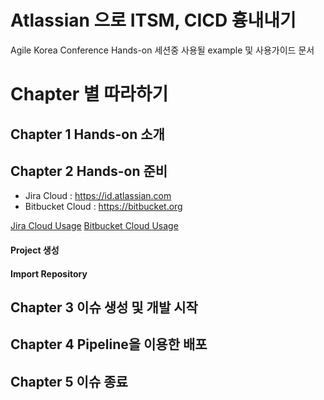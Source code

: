 # Atlassian 으로 ITSM, CICD 흉내내기
Agile Korea Conference Hands-on 세션중 사용될 example 및 사용가이드 문서

# Chapter 별 따라하기
## Chapter 1 Hands-on 소개

## Chapter 2 Hands-on 준비
- Jira Cloud : https://id.atlassian.com
- Bitbucket Cloud : https://bitbucket.org

[Jira Cloud Usage](files/java_cloud_manual.pdf)
[Bitbucket Cloud Usage](files/bitbucket_cloud_manual.pdf)

#### Project 생성

#### Import Repository 

## Chapter 3 이슈 생성 및 개발 시작

## Chapter 4 Pipeline을 이용한 배포

## Chapter 5 이슈 종료
